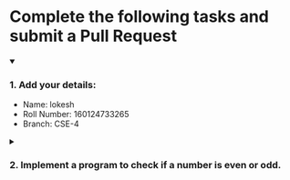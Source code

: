 # Complete the following tasks and submit a Pull Request
<details open>
<summary><h3>1. Add your details: </h3></summary>
<ul>
  <li> Name: lokesh</li>
  <li> Roll Number: 160124733265</li>
  <li> Branch: CSE-4</li>
</ul>
</details>
<details>
<summary><h3> 2. Implement a program to check if a number is even or odd. </h3></summary>
<ul>
  <li> Create a new file in the repository and add your code. </li>
  <li> Use any programming language of your choice. </li>
</ul>
</details>
